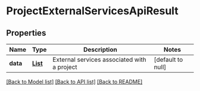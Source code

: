 # ProjectExternalServicesApiResult
## Properties

| Name | Type | Description | Notes |
|------------ | ------------- | ------------- | -------------|
| **data** | [**List**](ProjectExternalServiceApiResult.md) | External services associated with a project | [default to null] |

[[Back to Model list]](../README.md#documentation-for-models) [[Back to API list]](../README.md#documentation-for-api-endpoints) [[Back to README]](../README.md)

